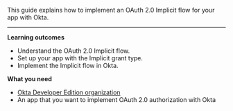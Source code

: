 This guide explains how to implement an OAuth 2.0 Implicit flow for your app with Okta.

---

**Learning outcomes**

* Understand the OAuth 2.0 Implicit flow.
* Set up your app with the Implicit grant type.
* Implement the Implicit flow in Okta.

**What you need**

* [Okta Developer Edition organization](https://developer.okta.com/signup)
* An app that you want to implement OAuth 2.0 authorization with Okta

<ApiAmProdWarning />
